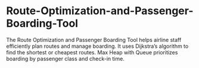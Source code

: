 # Route-Optimization-and-Passenger-Boarding-Tool
The Route Optimization and Passenger Boarding Tool helps airline staff efficiently plan routes and manage boarding. It uses Dijkstra’s algorithm to find the shortest or cheapest routes. Max Heap with Queue prioritizes boarding by passenger class and check-in time.
